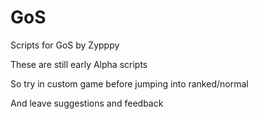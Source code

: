 # GoS

Scripts for  GoS by Zypppy

These are still early  Alpha scripts  

So try in custom game before jumping into ranked/normal

And leave suggestions and feedback

